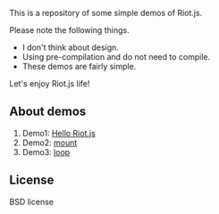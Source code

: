 This is a repository of some simple demos of Riot.js.

Please note the following things.

- I don't think about design.
- Using pre-compilation and do not need to compile.
- These demos are fairly simple.

Let's enjoy Riot.js life!


## About demos
1. Demo1: [Hello Riot.js](https://github.com/k-kuwahara/riot-demos/blob/master/demo1/index.html)
2. Demo2: [mount](https://github.com/k-kuwahara/riot-demos/blob/master/demo2/index.html)
2. Demo3: [loop](https://github.com/k-kuwahara/riot-demos/blob/master/demo3/index.html)

## License
BSD license